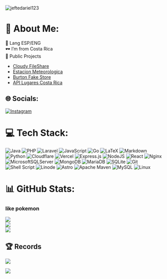 <img src="https://komarev.com/ghpvc/?username=jeftedariel123&label=Profile%20views&color=0e75b6&style=flat" alt="jeftedariel123" /> </p>

# 💫 About Me:
🎈 Lang ESP/ENG<br>🕶️ I’m from Costa Rica<br>🎯 Public Projects 
  -  <a href="https://github.com/jeftedariel/cloudy" target="blank">Cloudy FileShare</a>
  -  <a href="https://github.com/jeftedariel/estacion-meteorologica" target="blank">Estacion Meteorologica</a>
  -  <a href="https://github.com/jeftedariel/Burton" target="blank">Burton Fake Store</a>
  -  <a href="https://github.com/jeftedariel/Burton" target="blank">API Lugares Costa Rica</a>

## 🌐 Socials:
[![Instagram](https://img.shields.io/badge/Instagram-%23E4405F.svg?logo=Instagram&logoColor=white)](https://instagram.com/jeftedariel) 

# 💻 Tech Stack:
![Java](https://img.shields.io/badge/java-%23ED8B00.svg?style=for-the-badge&logo=openjdk&logoColor=white) ![PHP](https://img.shields.io/badge/php-%23323330.svg?style=for-the-badge&logo=php&logoColor=%23F7DF1E) ![Laravel](https://img.shields.io/badge/laravel-%23323330.svg?style=for-the-badge&logo=laravel&logoColor=%23F7DF1E) ![JavaScript](https://img.shields.io/badge/javascript-%23323330.svg?style=for-the-badge&logo=javascript&logoColor=%23F7DF1E)  ![Go](https://img.shields.io/badge/go-%2300ADD8.svg?style=for-the-badge&logo=go&logoColor=white) ![LaTeX](https://img.shields.io/badge/latex-%23008080.svg?style=for-the-badge&logo=latex&logoColor=white) ![Markdown](https://img.shields.io/badge/markdown-%23000000.svg?style=for-the-badge&logo=markdown&logoColor=white) ![Python](https://img.shields.io/badge/python-3670A0?style=for-the-badge&logo=python&logoColor=ffdd54) ![Cloudflare](https://img.shields.io/badge/Cloudflare-F38020?style=for-the-badge&logo=Cloudflare&logoColor=white) ![Vercel](https://img.shields.io/badge/vercel-%23000000.svg?style=for-the-badge&logo=vercel&logoColor=white) ![Express.js](https://img.shields.io/badge/express.js-%23404d59.svg?style=for-the-badge&logo=express&logoColor=%2361DAFB) ![NodeJS](https://img.shields.io/badge/node.js-6DA55F?style=for-the-badge&logo=node.js&logoColor=white) ![React](https://img.shields.io/badge/react-%2320232a.svg?style=for-the-badge&logo=react&logoColor=%2361DAFB) ![Nginx](https://img.shields.io/badge/nginx-%23009639.svg?style=for-the-badge&logo=nginx&logoColor=white) ![MicrosoftSQLServer](https://img.shields.io/badge/Microsoft%20SQL%20Server-CC2927?style=for-the-badge&logo=microsoft%20sql%20server&logoColor=white) ![MongoDB](https://img.shields.io/badge/MongoDB-%234ea94b.svg?style=for-the-badge&logo=mongodb&logoColor=white) ![MariaDB](https://img.shields.io/badge/MariaDB-003545?style=for-the-badge&logo=mariadb&logoColor=white) ![SQLite](https://img.shields.io/badge/sqlite-%2307405e.svg?style=for-the-badge&logo=sqlite&logoColor=white) ![Git](https://img.shields.io/badge/git-%23F05033.svg?style=for-the-badge&logo=git&logoColor=white) ![Shell Script](https://img.shields.io/badge/shell_script-%23121011.svg?style=for-the-badge&logo=gnu-bash&logoColor=white) ![Linode](https://img.shields.io/badge/linode-00A95C?style=for-the-badge&logo=linode&logoColor=white) ![Astro](https://img.shields.io/badge/astro-%232C2052.svg?style=for-the-badge&logo=astro&logoColor=white) ![Apache Maven](https://img.shields.io/badge/Apache%20Maven-C71A36?style=for-the-badge&logo=Apache%20Maven&logoColor=white) ![MySQL](https://img.shields.io/badge/mysql-4479A1.svg?style=for-the-badge&logo=mysql&logoColor=white) ![Linux](https://img.shields.io/badge/linux-%23121011.svg?style=for-the-badge&logo=linux&logoColor=yellow)

# 📊 GitHub Stats:
### like pokemon


![](https://github-readme-stats.vercel.app/api?username=jeftedariel&theme=catppuccin_mocha&hide_border=false&include_all_commits=true&count_private=true)<br/>
![](https://github-readme-streak-stats.herokuapp.com/?user=jeftedariel&theme=catppuccin_mocha&hide_border=false)<br/>
![](https://github-readme-stats.vercel.app/api/top-langs/?username=jeftedariel&hide=html&theme=catppuccin_mocha&hide_border=false&include_all_commits=true&count_private=true&layout=compact&langs_count=16)


## 🏆 Records
![](https://github-profile-trophy.vercel.app/?username=jeftedariel&theme=catppuccin_mocha&no-frame=true&no-bg=false&margin-w=4)


<a href=#><img src="contributions.svg"></a>
